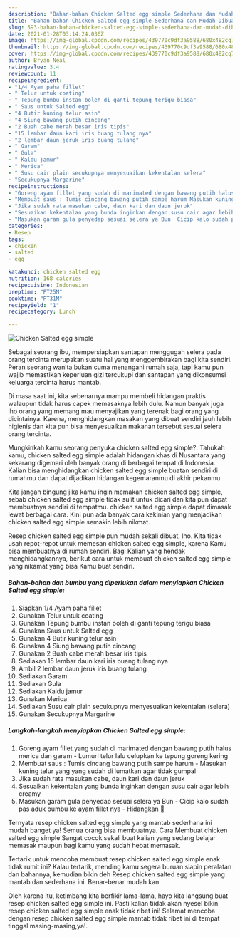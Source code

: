 ```yaml
---
description: "Bahan-bahan Chicken Salted egg simple Sederhana dan Mudah Dibuat"
title: "Bahan-bahan Chicken Salted egg simple Sederhana dan Mudah Dibuat"
slug: 593-bahan-bahan-chicken-salted-egg-simple-sederhana-dan-mudah-dibuat
date: 2021-01-28T03:14:24.036Z
image: https://img-global.cpcdn.com/recipes/439770c9df3a9588/680x482cq70/chicken-salted-egg-simple-foto-resep-utama.jpg
thumbnail: https://img-global.cpcdn.com/recipes/439770c9df3a9588/680x482cq70/chicken-salted-egg-simple-foto-resep-utama.jpg
cover: https://img-global.cpcdn.com/recipes/439770c9df3a9588/680x482cq70/chicken-salted-egg-simple-foto-resep-utama.jpg
author: Bryan Neal
ratingvalue: 3.4
reviewcount: 11
recipeingredient:
- "1/4 Ayam paha fillet"
- " Telur untuk coating"
- " Tepung bumbu instan boleh di ganti tepung terigu biasa"
- " Saus untuk Salted egg"
- "4 Butir kuning telur asin"
- "4 Siung bawang putih cincang"
- "2 Buah cabe merah besar iris tipis"
- "15 lembar daun kari iris buang tulang nya"
- "2 lembar daun jeruk iris buang tulang"
- " Garam"
- " Gula"
- " Kaldu jamur"
- " Merica"
- " Susu cair plain secukupnya menyesuaikan kekentalan selera"
- "Secukupnya Margarine"
recipeinstructions:
- "Goreng ayam fillet yang sudah di marimated dengan bawang putih halus merica dan garam Lumuri telur lalu celupkan ke tepung goreng kering"
- "Membuat saus : Tumis cincang bawang putih sampe harum Masukan kuning telur yang yang sudah di lumatkan agar tidak gumpal"
- "Jika sudah rata masukan cabe, daun kari dan daun jeruk"
- "Sesuaikan kekentalan yang bunda inginkan dengan susu cair agar lebih creamy"
- "Masukan garam gula penyedap sesuai selera ya Bun  Cicip kalo sudah pas aduk bumbu ke ayam fillet nya Hidangkan 🤗"
categories:
- Resep
tags:
- chicken
- salted
- egg

katakunci: chicken salted egg 
nutrition: 168 calories
recipecuisine: Indonesian
preptime: "PT25M"
cooktime: "PT31M"
recipeyield: "1"
recipecategory: Lunch

---
```



![Chicken Salted egg simple](https://img-global.cpcdn.com/recipes/439770c9df3a9588/680x482cq70/chicken-salted-egg-simple-foto-resep-utama.jpg)

Sebagai seorang ibu, mempersiapkan santapan menggugah selera pada orang tercinta merupakan suatu hal yang menggembirakan bagi kita sendiri. Peran seorang  wanita bukan cuma menangani rumah saja, tapi kamu pun wajib memastikan keperluan gizi tercukupi dan santapan yang dikonsumsi keluarga tercinta harus mantab.

Di masa  saat ini, kita sebenarnya mampu membeli hidangan praktis walaupun tidak harus capek memasaknya lebih dulu. Namun banyak juga lho orang yang memang mau menyajikan yang terenak bagi orang yang dicintainya. Karena, menghidangkan masakan yang dibuat sendiri jauh lebih higienis dan kita pun bisa menyesuaikan makanan tersebut sesuai selera orang tercinta. 



Mungkinkah kamu seorang penyuka chicken salted egg simple?. Tahukah kamu, chicken salted egg simple adalah hidangan khas di Nusantara yang sekarang digemari oleh banyak orang di berbagai tempat di Indonesia. Kalian bisa menghidangkan chicken salted egg simple buatan sendiri di rumahmu dan dapat dijadikan hidangan kegemaranmu di akhir pekanmu.

Kita jangan bingung jika kamu ingin memakan chicken salted egg simple, sebab chicken salted egg simple tidak sulit untuk dicari dan kita pun dapat membuatnya sendiri di tempatmu. chicken salted egg simple dapat dimasak lewat berbagai cara. Kini pun ada banyak cara kekinian yang menjadikan chicken salted egg simple semakin lebih nikmat.

Resep chicken salted egg simple pun mudah sekali dibuat, lho. Kita tidak usah repot-repot untuk memesan chicken salted egg simple, karena Kamu bisa membuatnya di rumah sendiri. Bagi Kalian yang hendak menghidangkannya, berikut cara untuk membuat chicken salted egg simple yang nikamat yang bisa Kamu buat sendiri.

<!--inarticleads1-->

##### Bahan-bahan dan bumbu yang diperlukan dalam menyiapkan Chicken Salted egg simple:

1. Siapkan 1/4 Ayam paha fillet
1. Gunakan  Telur untuk coating
1. Gunakan  Tepung bumbu instan boleh di ganti tepung terigu biasa
1. Gunakan  Saus untuk Salted egg
1. Gunakan 4 Butir kuning telur asin
1. Gunakan 4 Siung bawang putih cincang
1. Gunakan 2 Buah cabe merah besar iris tipis
1. Sediakan 15 lembar daun kari iris buang tulang nya
1. Ambil 2 lembar daun jeruk iris buang tulang
1. Sediakan  Garam
1. Sediakan  Gula
1. Sediakan  Kaldu jamur
1. Gunakan  Merica
1. Sediakan  Susu cair plain secukupnya menyesuaikan kekentalan (selera)
1. Gunakan Secukupnya Margarine




<!--inarticleads2-->

##### Langkah-langkah menyiapkan Chicken Salted egg simple:

1. Goreng ayam fillet yang sudah di marimated dengan bawang putih halus merica dan garam - Lumuri telur lalu celupkan ke tepung goreng kering
1. Membuat saus : Tumis cincang bawang putih sampe harum - Masukan kuning telur yang yang sudah di lumatkan agar tidak gumpal
1. Jika sudah rata masukan cabe, daun kari dan daun jeruk
1. Sesuaikan kekentalan yang bunda inginkan dengan susu cair agar lebih creamy
1. Masukan garam gula penyedap sesuai selera ya Bun  - Cicip kalo sudah pas aduk bumbu ke ayam fillet nya - Hidangkan 🤗




Ternyata resep chicken salted egg simple yang mantab sederhana ini mudah banget ya! Semua orang bisa membuatnya. Cara Membuat chicken salted egg simple Sangat cocok sekali buat kalian yang sedang belajar memasak maupun bagi kamu yang sudah hebat memasak.

Tertarik untuk mencoba membuat resep chicken salted egg simple enak tidak rumit ini? Kalau tertarik, mending kamu segera buruan siapin peralatan dan bahannya, kemudian bikin deh Resep chicken salted egg simple yang mantab dan sederhana ini. Benar-benar mudah kan. 

Oleh karena itu, ketimbang kita berfikir lama-lama, hayo kita langsung buat resep chicken salted egg simple ini. Pasti kalian tiidak akan nyesel bikin resep chicken salted egg simple enak tidak ribet ini! Selamat mencoba dengan resep chicken salted egg simple mantab tidak ribet ini di tempat tinggal masing-masing,ya!.

